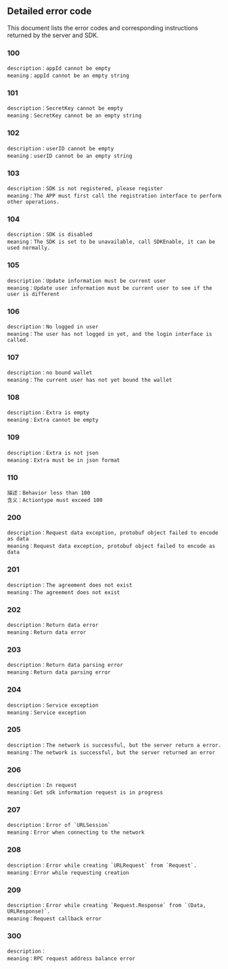 
## Detailed error code
This document lists the error codes and corresponding instructions returned by the server and SDK.

### 100

```
description：appId cannot be empty
meaning：appId cannot be an empty string
```
### 101

```
description：SecretKey cannot be empty
meaning：SecretKey cannot be an empty string
```

### 102

```
description：userID cannot be empty
meaning：userID cannot be an empty string
```

### 103

```
description：SDK is not registered, please register
meaning：The APP must first call the registration interface to perform other operations.
```

### 104

```
description：SDK is disabled
meaning：The SDK is set to be unavailable, call SDKEnable, it can be used normally.
```

### 105

```
description：Update information must be current user
meaning：Update user information must be current user to see if the user is different
```

### 106

```
description：No logged in user
meaning：The user has not logged in yet, and the login interface is called.
```
### 107

```
description：no bound wallet
meaning：The current user has not yet bound the wallet
```

### 108

```
description：Extra is empty
meaning：Extra cannot be empty
```

### 109

```
description：Extra is not json
meaning：Extra must be in json format
```

### 110

```
描述：Behavior less than 100
含义：Actiontype must exceed 100
```

### 200

```
description：Request data exception, protobuf object failed to encode as data
meaning：Request data exception, protobuf object failed to encode as data
```
### 201

```
description：The agreement does not exist
meaning：The agreement does not exist
```

### 202

```
description：Return data error
meaning：Return data error
```

### 203

```
description：Return data parsing error
meaning：Return data parsing error
```

### 204

```
description：Service exception
meaning：Service exception
```

### 205

```
description：The network is successful, but the server return a error.
meaning：The network is successful, but the server returned an error
```

### 206

```
description：In request
meaning：Get sdk information request is in progress
```

### 207

```
description：Error of `URLSession`
meaning：Error when connecting to the network
```

### 208

```
description：Error while creating `URLRequest` from `Request`.
meaning：Error while requesting creation
```

### 209

```
description：Error while creating `Request.Response` from `(Data, URLResponse)`.
meaning：Request callback error
```

### 300

```
description：
meaning：RPC request address balance error
```
